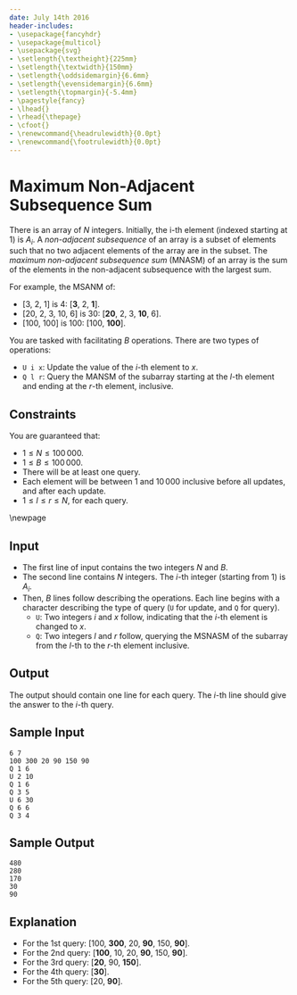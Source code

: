 ```yaml
---
date: July 14th 2016
header-includes:
- \usepackage{fancyhdr}
- \usepackage{multicol}
- \usepackage{svg}
- \setlength{\textheight}{225mm}
- \setlength{\textwidth}{150mm}
- \setlength{\oddsidemargin}{6.6mm}
- \setlength{\evensidemargin}{6.6mm}
- \setlength{\topmargin}{-5.4mm}
- \pagestyle{fancy}
- \lhead{}
- \rhead{\thepage}
- \cfoot{}
- \renewcommand{\headrulewidth}{0.0pt}
- \renewcommand{\footrulewidth}{0.0pt}
---
```


# Maximum Non-Adjacent Subsequence Sum

There is an array of $N$ integers. Initially, the i-th element (indexed starting at 1) is $A_i$.
A _non-adjacent subsequence_ of an array is a subset of elements such that no two adjacent elements of the array are in
the subset.
The _maximum non-adjacent subsequence sum_ (MNASM) of an array is the sum of the elements in the non-adjacent subsequence with
the largest sum.

For example, the MSANM of:

* [3, 2, 1] is 4: [**3**, 2, **1**].
* [20, 2, 3, 10, 6] is 30: [**20**, 2, 3, **10**, 6].
* [100, 100] is 100: [100, **100**].

You are tasked with facilitating $B$ operations. There are two types of operations:

* `U i x`: Update the value of the $i$-th element to $x$.
* `Q l r`: Query the MANSM of the subarray starting at the $l$-th element and ending
  at the $r$-th element, inclusive.


## Constraints

You are guaranteed that:

* $1 \leq N \leq 100\,000$.
* $1 \leq B \leq 100\,000$.
* There will be at least one query.
* Each element will be between $1$ and $10\,000$ inclusive before all updates, and after each update.
* $1 \leq l \leq r \leq N$, for each query.

\newpage

## Input

* The first line of input contains the two integers $N$ and $B$.
* The second line contains $N$ integers.
  The $i$-th integer (starting from 1) is $A_i$.
* Then, $B$ lines follow describing the operations. Each line begins with a character describing the type of query
  (`U` for update, and `Q` for query).
    * `U`: Two integers $i$ and $x$ follow, indicating that the $i$-th element is changed to $x$.
    * `Q`: Two integers $l$ and $r$ follow, querying the MSNASM of the subarray from the $l$-th to the $r$-th element
      inclusive.

## Output

The output should contain one line for each query. The $i$-th line should give the answer
to the $i$-th query.

## Sample Input
```
6 7
100 300 20 90 150 90
Q 1 6
U 2 10
Q 1 6
Q 3 5
U 6 30
Q 6 6
Q 3 4
```

## Sample Output
```
480
280
170
30
90
```

## Explanation

* For the 1st query: [100, **300**, 20, **90**, 150, **90**].
* For the 2nd query: [**100**, 10, 20, **90**, 150, **90**].
* For the 3rd query: [**20**, 90, **150**].
* For the 4th query: [**30**].
* For the 5th query: [20, **90**].
